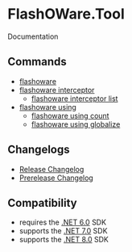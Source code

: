 # FlashOWare.Tool
Documentation

## Commands
- [flashoware](./commands/flashoware.md)
- [flashoware interceptor](./commands/flashoware-interceptor.md)
  - [flashoware interceptor list](./commands/flashoware-interceptor-list.md)
- [flashoware using](./commands/flashoware-using.md)
  - [flashoware using count](./commands/flashoware-using-count.md)
  - [flashoware using globalize](./commands/flashoware-using-globalize.md)

## Changelogs
- [Release Changelog](./CHANGELOG.md)
- [Prerelease Changelog](./CHANGELOG-Prerelease.md)

## Compatibility
- requires the [.NET 6.0](https://dotnet.microsoft.com/download/dotnet/6.0) SDK
- supports the [.NET 7.0](https://dotnet.microsoft.com/download/dotnet/7.0) SDK
- supports the [.NET 8.0](https://dotnet.microsoft.com/download/dotnet/8.0) SDK
